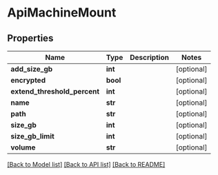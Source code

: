 # ApiMachineMount

## Properties
Name | Type | Description | Notes
------------ | ------------- | ------------- | -------------
**add_size_gb** | **int** |  | [optional] 
**encrypted** | **bool** |  | [optional] 
**extend_threshold_percent** | **int** |  | [optional] 
**name** | **str** |  | [optional] 
**path** | **str** |  | [optional] 
**size_gb** | **int** |  | [optional] 
**size_gb_limit** | **int** |  | [optional] 
**volume** | **str** |  | [optional] 

[[Back to Model list]](../README.md#documentation-for-models) [[Back to API list]](../README.md#documentation-for-api-endpoints) [[Back to README]](../README.md)


